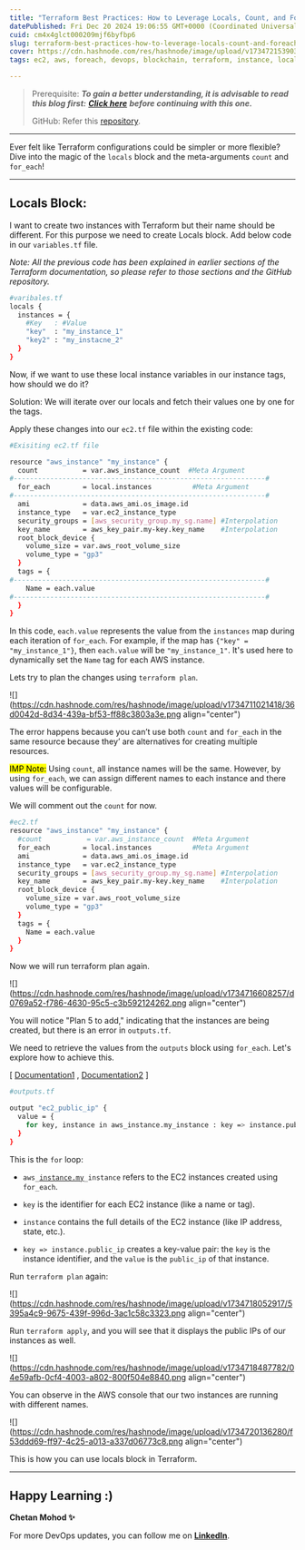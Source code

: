 ```yaml
---
title: "Terraform Best Practices: How to Leverage Locals, Count, and For_each"
datePublished: Fri Dec 20 2024 19:06:55 GMT+0000 (Coordinated Universal Time)
cuid: cm4x4glct000209mjf6byfbp6
slug: terraform-best-practices-how-to-leverage-locals-count-and-foreach
cover: https://cdn.hashnode.com/res/hashnode/image/upload/v1734721539030/4087e2e7-eceb-48e1-a217-e9ad3ba5393c.png
tags: ec2, aws, foreach, devops, blockchain, terraform, instance, locals-block

---
```


> Prerequisite: ***To gain a better understanding, it is advisable to read this blog first:*** [***Click here***](https://hashnode.com/post/cm4qj10kx000e09l4fqhhfss3) ***before continuing with this one.***
> 
> GitHub: Refer this [repository](https://github.com/Chetan-Mohod/terraform_work/tree/main).

---

Ever felt like Terraform configurations could be simpler or more flexible? Dive into the magic of the `locals` block and the meta-arguments `count` and `for_each`!

---

## Locals Block:

I want to create two instances with Terraform but their name should be different. For this purpose we need to create Locals block. Add below code in our `variables.tf` file.

*Note: All the previous code has been explained in earlier sections of the Terraform documentation, so please refer to those sections and the GitHub repository.*

```bash
#varibales.tf
locals {
  instances = {
    #Key   : #Value
    "key"  : "my_instance_1"
    "key2" : "my_instacne_2"
  }
}
```

Now, if we want to use these local instance variables in our instance tags, how should we do it?

Solution: We will iterate over our locals and fetch their values one by one for the tags.

Apply these changes into our `ec2.tf` file within the existing code:

```bash
#Exisiting ec2.tf file

resource "aws_instance" "my_instance" {
  count           = var.aws_instance_count  #Meta Argument
#--------------------------------------------------------------#
  for_each        = local.instances          #Meta Argument
#--------------------------------------------------------------#
  ami             = data.aws_ami.os_image.id
  instance_type   = var.ec2_instance_type
  security_groups = [aws_security_group.my_sg.name] #Interpolation
  key_name        = aws_key_pair.my-key.key_name    #Interpolation
  root_block_device {
    volume_size = var.aws_root_volume_size
    volume_type = "gp3"
  }
  tags = {
#--------------------------------------------------------------#
    Name = each.value
#--------------------------------------------------------------#
  }
}
```

In this code, `each.value` represents the value from the `instances` map during each iteration of `for_each`. For example, if the map has `{"key" = "my_instance_1"}`, then `each.value` will be `"my_instance_1"`. It's used here to dynamically set the `Name` tag for each AWS instance.

Lets try to plan the changes using `terraform plan`.

![](https://cdn.hashnode.com/res/hashnode/image/upload/v1734711021418/36d0042d-8d34-439a-bf53-ff88c3803a3e.png align="center")

The error happens because you can’t use both `count` and `for_each` in the same resource because they’ are alternatives for creating multiple resources.

<mark>IMP Note:</mark> Using `count`, all instance names will be the same. However, by using `for_each`, we can assign different names to each instance and there values will be configurable.

We will comment out the `count` for now.

```bash
#ec2.tf
resource "aws_instance" "my_instance" {
  #count           = var.aws_instance_count  #Meta Argument
  for_each        = local.instances          #Meta Argument
  ami             = data.aws_ami.os_image.id
  instance_type   = var.ec2_instance_type
  security_groups = [aws_security_group.my_sg.name] #Interpolation
  key_name        = aws_key_pair.my-key.key_name    #Interpolation
  root_block_device {
    volume_size = var.aws_root_volume_size
    volume_type = "gp3"
  }
  tags = {
    Name = each.value
  }
}
```

Now we will run terraform plan again.

![](https://cdn.hashnode.com/res/hashnode/image/upload/v1734716608257/d0769a52-f786-4630-95c5-c3b592124262.png align="center")

You will notice "Plan 5 to add," indicating that the instances are being created, but there is an error in `outputs.tf`.

We need to retrieve the values from the `outputs` block using `for_each`. Let's explore how to achieve this.

\[ [Documentation1](https://stackoverflow.com/questions/64989080/modules-output-from-for-each) , [Documentation2](https://developer.hashicorp.com/terraform/language/meta-arguments/for_each) \]

```bash
#outputs.tf

output "ec2_public_ip" {
  value = {
    for key, instance in aws_instance.my_instance : key => instance.public_ip
  }
}
```

This is the `for` loop:

* `aws_`[`instance.my`](http://instance.my)`_instance` refers to the EC2 instances created using `for_each`.
    
* `key` is the identifier for each EC2 instance (like a name or tag).
    
* `instance` contains the full details of the EC2 instance (like IP address, state, etc.).
    
* `key => instance.public_ip` creates a key-value pair: the `key` is the instance identifier, and the `value` is the `public_ip` of that instance.
    

Run `terraform plan` again:

![](https://cdn.hashnode.com/res/hashnode/image/upload/v1734718052917/5395a4c9-9675-439f-996d-3ac1c58c3323.png align="center")

Run `terraform apply`, and you will see that it displays the public IPs of our instances as well.

![](https://cdn.hashnode.com/res/hashnode/image/upload/v1734718487782/04e59afb-0cf4-4003-a802-800f504e8840.png align="center")

You can observe in the AWS console that our two instances are running with different names.

![](https://cdn.hashnode.com/res/hashnode/image/upload/v1734720136280/f53ddd69-ff97-4c25-a013-a337d06773c8.png align="center")

This is how you can use locals block in Terraform.

---

## **Happy Learning :)**

**Chetan Mohod ✨**

For more DevOps updates, you can follow me on [**LinkedIn**](https://www.linkedin.com/in/chetanmohod/).